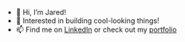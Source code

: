 - 👋 Hi, I’m Jared!
- 👀 Interested in building cool-looking things!
- 📫 Find me on [LinkedIn](https://www.linkedin.com/in/jareddrueco/) or check out my [portfolio](https://www.jareddrueco.com/)
